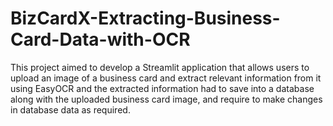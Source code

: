 # BizCardX-Extracting-Business-Card-Data-with-OCR
This project aimed to develop a Streamlit application that allows users to upload an image of a business card and extract relevant information from it using EasyOCR and the extracted information had to save into a database along with the uploaded business card image, and require to make changes in database data as required.
